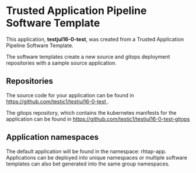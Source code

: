 # Trusted Application Pipeline Software Template

This application, **testjul16-0-test**, was created from a Trusted Application Pipeline Software Template.

The software templates create a new source and gitops deployment repositories with a sample source application. 

## Repositories

The source code for your application can be found in [https://github.com/testjc1/testjul16-0-test ](https://github.com/testjc1/testjul16-0-test ).
 
The gitops repository, which contains the kubernetes manifests for the application can be found in 
[https://github.com/testjc1/testjul16-0-test-gitops ](https://github.com/testjc1/testjul16-0-test-gitops ) 

## Application namespaces 

The default application will be found in the namespace: rhtap-app. Applications can be deployed into unique namespaces or multiple software templates can also bet generated into the same group namespaces.  